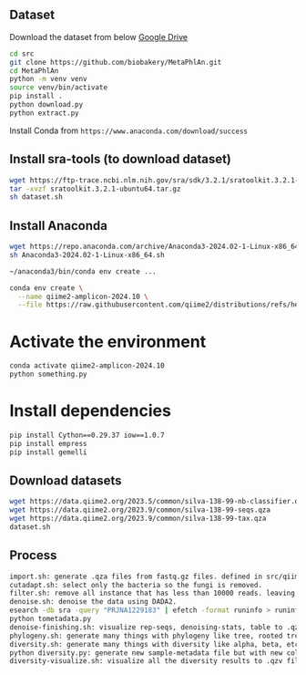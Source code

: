 

## Dataset
Download the dataset from below
[Google Drive](https://drive.google.com/drive/folders/1eVr1ytUL93SNGatfjdnTaq5hAXXJdqhN?usp=sharing)


```bash
cd src
git clone https://github.com/biobakery/MetaPhlAn.git
cd MetaPhlAn
python -m venv venv
source venv/bin/activate
pip install .
python download.py
python extract.py
```


Install Conda from
`https://www.anaconda.com/download/success`

## Install sra-tools (to download dataset)
```bash
wget https://ftp-trace.ncbi.nlm.nih.gov/sra/sdk/3.2.1/sratoolkit.3.2.1-ubuntu64.tar.gz
tar -xvzf sratoolkit.3.2.1-ubuntu64.tar.gz
sh dataset.sh
```

## Install Anaconda
```bash
wget https://repo.anaconda.com/archive/Anaconda3-2024.02-1-Linux-x86_64.sh
sh Anaconda3-2024.02-1-Linux-x86_64.sh
```

```bash
~/anaconda3/bin/conda env create ...
```

```bash
conda env create \
  --name qiime2-amplicon-2024.10 \
  --file https://raw.githubusercontent.com/qiime2/distributions/refs/heads/dev/2024.10/amplicon/released/qiime2-amplicon-ubuntu-latest-conda.yml
```

# Activate the environment
```bash
conda activate qiime2-amplicon-2024.10
python something.py
```
# Install dependencies
```bash
pip install Cython==0.29.37 iow==1.0.7
pip install empress
pip install gemelli
```
## Download datasets
```bash
wget https://data.qiime2.org/2023.5/common/silva-138-99-nb-classifier.qza
wget https://data.qiime2.org/2023.9/common/silva-138-99-seqs.qza
wget https://data.qiime2.org/2023.9/common/silva-138-99-tax.qza
dataset.sh
```

## Process
```bash
import.sh: generate .qza files from fastq.gz files. defined in src/qiime2_output_no_outlier/manifest.tsv. outlier is excluded, removed only 1 sample which contains only around 311 reads.
cutadapt.sh: select only the bacteria so the fungi is removed.
filter.sh: remove all instance that has less than 10000 reads. leaving only 27 samples.
denoise.sh: denoise the data using DADA2.
esearch -db sra -query "PRJNA1229183" | efetch -format runinfo > runinfo.csv
python tometadata.py
denoise-finishing.sh: visualize rep-seqs, denoising-stats, table to .qzv
phylogeny.sh: generate many things with phylogeny like tree, rooted tree, unrooted tree, etc.
diversity.sh: generate many things with diversity like alpha, beta, etc.
python diversity.py: generate new sample-metadata file but with new columns for grouping
diversity-visualize.sh: visualize all the diversity results to .qzv files.
```

